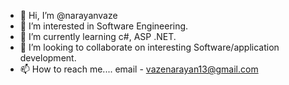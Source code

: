 - 👋 Hi, I’m @narayanvaze
- 👀 I’m interested in Software Engineering.
- 🌱 I’m currently learning c#, ASP .NET.
- 💞️ I’m looking to collaborate on interesting Software/application development.
- 📫 How to reach me.... email - vazenarayan13@gmail.com

<!---
narayanvaze/narayanvaze is a ✨ special ✨ repository because its `README.md` (this file) appears on your GitHub profile.
You can click the Preview link to take a look at your changes.
--->
